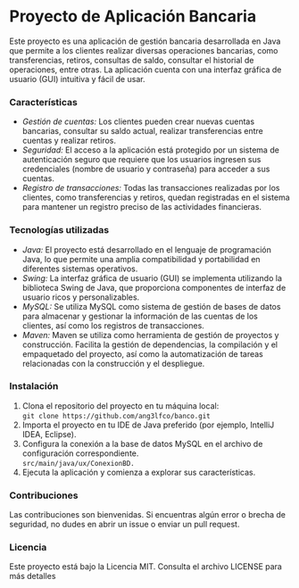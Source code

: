 # Proyecto de Aplicación Bancaria
Este proyecto es una aplicación de gestión bancaria desarrollada en Java que permite a los clientes realizar diversas operaciones bancarias, 
como transferencias, retiros, consultas de saldo, consultar el historial de operaciones, entre otras. 
La aplicación cuenta con una interfaz gráfica de usuario (GUI) intuitiva y fácil de usar. 

### Características
- _Gestión de cuentas:_ Los clientes pueden crear nuevas cuentas bancarias, consultar su saldo actual, realizar transferencias entre cuentas y realizar retiros.  
- _Seguridad:_ El acceso a la aplicación está protegido por un sistema de autenticación seguro que requiere que los usuarios ingresen sus credenciales (nombre de usuario y contraseña) para acceder a sus cuentas.  
- _Registro de transacciones:_ Todas las transacciones realizadas por los clientes, como transferencias y retiros, quedan registradas en el sistema para mantener un registro preciso de las actividades financieras.

### Tecnologías utilizadas
- _Java:_ El proyecto está desarrollado en el lenguaje de programación Java, lo que permite una amplia compatibilidad y portabilidad en diferentes sistemas operativos.
- _Swing:_ La interfaz gráfica de usuario (GUI) se implementa utilizando la biblioteca Swing de Java, que proporciona componentes de interfaz de usuario ricos y personalizables.
- _MySQL:_ Se utiliza MySQL como sistema de gestión de bases de datos para almacenar y gestionar la información de las cuentas de los clientes, así como los registros de transacciones.
- _Maven:_ Maven se utiliza como herramienta de gestión de proyectos y construcción. Facilita la gestión de dependencias, la compilación y el empaquetado del proyecto, así como la automatización de tareas relacionadas con la construcción y el despliegue.

### Instalación
1. Clona el repositorio del proyecto en tu máquina local:  
``` git clone https://github.com/ang3lfco/banco.git ```
2. Importa el proyecto en tu IDE de Java preferido (por ejemplo, IntelliJ IDEA, Eclipse).
3. Configura la conexión a la base de datos MySQL en el archivo de configuración correspondiente.  
``` src/main/java/ux/ConexionBD. ```
4. Ejecuta la aplicación y comienza a explorar sus características.

### Contribuciones
Las contribuciones son bienvenidas. Si encuentras algún error o brecha de seguridad, no dudes en abrir un issue o enviar un pull request.

### Licencia
Este proyecto está bajo la Licencia MIT. Consulta el archivo LICENSE para más detalles
